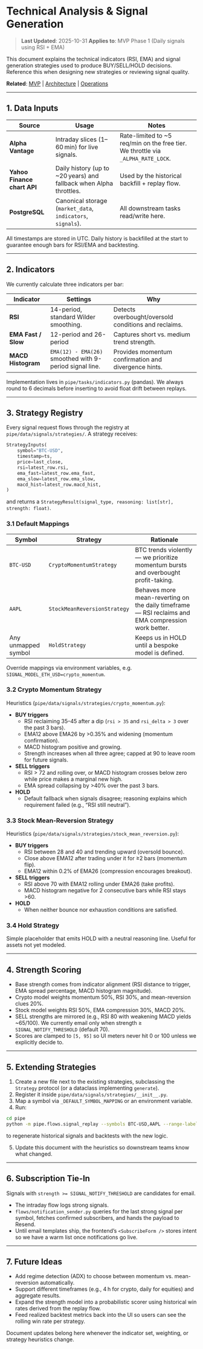 # Technical Analysis & Signal Generation

> **Last Updated**: 2025-10-31
> **Applies to**: MVP Phase 1 (Daily signals using RSI + EMA)

This document explains the technical indicators (RSI, EMA) and signal generation strategies used to produce BUY/SELL/HOLD decisions. Reference this when designing new strategies or reviewing signal quality.

**Related**: [MVP](../MVP.md) | [Architecture](../ARCHITECTURE.md) | [Operations](OPERATIONS.md)

---

## 1. Data Inputs

| Source | Usage | Notes |
| --- | --- | --- |
| **Alpha Vantage** | Intraday slices (1–60 min) for live signals. | Rate-limited to ~5 req/min on the free tier. We throttle via `_ALPHA_RATE_LOCK`. |
| **Yahoo Finance chart API** | Daily history (up to ~20 years) and fallback when Alpha throttles. | Used by the historical backfill + replay flow. |
| **PostgreSQL** | Canonical storage (`market_data`, `indicators`, `signals`). | All downstream tasks read/write here. |

All timestamps are stored in UTC. Daily history is backfilled at the start to guarantee enough bars for RSI/EMA and backtesting.

---

## 2. Indicators

We currently calculate three indicators per bar:

| Indicator | Settings | Why |
| --- | --- | --- |
| **RSI** | 14-period, standard Wilder smoothing. | Detects overbought/oversold conditions and reclaims. |
| **EMA Fast / Slow** | 12-period and 26-period | Captures short vs. medium trend strength. |
| **MACD Histogram** | `EMA(12) - EMA(26)` smoothed with 9-period signal line. | Provides momentum confirmation and divergence hints. |

Implementation lives in `pipe/tasks/indicators.py` (pandas). We always round to 6 decimals before inserting to avoid float drift between replays.

---

## 3. Strategy Registry

Every signal request flows through the registry at `pipe/data/signals/strategies/`. A strategy receives:

```python
StrategyInputs(
    symbol="BTC-USD",
    timestamp=ts,
    price=last_close,
    rsi=latest_row.rsi,
    ema_fast=latest_row.ema_fast,
    ema_slow=latest_row.ema_slow,
    macd_hist=latest_row.macd_hist,
)
```

and returns a `StrategyResult(signal_type, reasoning: list[str], strength: float)`.

### 3.1 Default Mappings

| Symbol | Strategy | Rationale |
| --- | --- | --- |
| `BTC-USD` | `CryptoMomentumStrategy` | BTC trends violently — we prioritize momentum bursts and overbought profit-taking. |
| `AAPL` | `StockMeanReversionStrategy` | Behaves more mean-reverting on the daily timeframe — RSI reclaims and EMA compression work better. |
| Any unmapped symbol | `HoldStrategy` | Keeps us in HOLD until a bespoke model is defined. |

Override mappings via environment variables, e.g. `SIGNAL_MODEL_ETH_USD=crypto_momentum`.

### 3.2 Crypto Momentum Strategy

Heuristics (`pipe/data/signals/strategies/crypto_momentum.py`):

- **BUY triggers**
  - RSI reclaiming 35–45 after a dip (`rsi > 35` and `rsi_delta > 3` over the past 3 bars).
  - EMA12 above EMA26 by >0.35% and widening (momentum confirmation).
  - MACD histogram positive and growing.
  - Strength increases when all three agree; capped at 90 to leave room for future signals.
- **SELL triggers**
  - RSI > 72 and rolling over, or MACD histogram crosses below zero while price makes a marginal new high.
  - EMA spread collapsing by >40% over the past 3 bars.
- **HOLD**
  - Default fallback when signals disagree; reasoning explains which requirement failed (e.g., “RSI still neutral”).

### 3.3 Stock Mean-Reversion Strategy

Heuristics (`pipe/data/signals/strategies/stock_mean_reversion.py`):

- **BUY triggers**
  - RSI between 28 and 40 and trending upward (oversold bounce).
  - Close above EMA12 after trading under it for ≥2 bars (momentum flip).
  - EMA12 within 0.2% of EMA26 (compression encourages breakout).
- **SELL triggers**
  - RSI above 70 with EMA12 rolling under EMA26 (take profits).
  - MACD histogram negative for 2 consecutive bars while RSI stays >60.
- **HOLD**
  - When neither bounce nor exhaustion conditions are satisfied.

### 3.4 Hold Strategy

Simple placeholder that emits HOLD with a neutral reasoning line. Useful for assets not yet modeled.

---

## 4. Strength Scoring

- Base strength comes from indicator alignment (RSI distance to trigger, EMA spread percentage, MACD histogram magnitude).
- Crypto model weights momentum 50%, RSI 30%, and mean-reversion clues 20%.
- Stock model weights RSI 50%, EMA compression 30%, MACD 20%.
- SELL strengths are mirrored (e.g., RSI 80 with weakening MACD yields ~65/100). We currently email only when strength ≥ `SIGNAL_NOTIFY_THRESHOLD` (default 70).
- Scores are clamped to `[5, 95]` so UI meters never hit 0 or 100 unless we explicitly decide to.

---

## 5. Extending Strategies

1. Create a new file next to the existing strategies, subclassing the `Strategy` protocol (or a dataclass implementing `generate`).
2. Register it inside `pipe/data/signals/strategies/__init__.py`.
3. Map a symbol via `_DEFAULT_SYMBOL_MAPPING` or an environment variable.
4. Run:

```bash
cd pipe
python -m pipe.flows.signal_replay --symbols BTC-USD,AAPL --range-label 2y
```

to regenerate historical signals and backtests with the new logic.

5. Update this document with the heuristics so downstream teams know what changed.

---

## 6. Subscription Tie-In

Signals with `strength >= SIGNAL_NOTIFY_THRESHOLD` are candidates for email.

- The intraday flow logs strong signals.
- `flows/notification_sender.py` queries for the last strong signal per symbol, fetches confirmed subscribers, and hands the payload to Resend.
- Until email templates ship, the frontend’s `<SubscribeForm />` stores intent so we have a warm list once notifications go live.

---

## 7. Future Ideas

- Add regime detection (ADX) to choose between momentum vs. mean-reversion automatically.
- Support different timeframes (e.g., 4 h for crypto, daily for equities) and aggregate results.
- Expand the strength model into a probabilistic scorer using historical win rates derived from the replay flow.
- Feed realized backtest metrics back into the UI so users can see the rolling win rate per strategy.

Document updates belong here whenever the indicator set, weighting, or strategy heuristics change.
